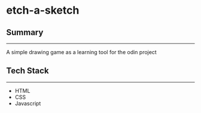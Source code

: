 # etch-a-sketch

## Summary
---
A simple drawing game as a learning tool for the odin project

## Tech Stack
---
- HTML
- CSS
- Javascript


